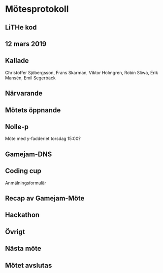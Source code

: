 # Mötesprotokoll

## LiTHe kod

## 12 mars 2019

## Kallade
Christoffer Sjöbergsson, Frans Skarman, Viktor Holmgren, Robin Sliwa, Erik Mansén, Emil Segerbäck

## Närvarande

## Mötets öppnande

## Nolle-p

Möte med y-fadderiet torsdag 15:00?

## Gamejam-DNS

## Coding cup

Anmälningsformulär


## Recap av Gamejam-Möte

## Hackathon


## Övrigt

## Nästa möte

## Mötet avslutas

